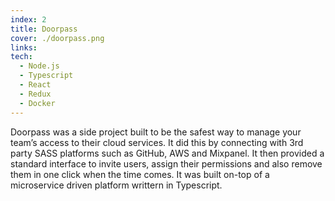 ```yaml
---
index: 2
title: Doorpass
cover: ./doorpass.png
links:
tech:
  - Node.js
  - Typescript
  - React
  - Redux
  - Docker
---
```

Doorpass was a side project built to be the safest way to manage your team’s access to their cloud services. It did this by connecting with 3rd party SASS platforms such as GitHub, AWS and Mixpanel. It then provided a standard interface to invite users, assign their permissions and also remove them in one click when the time comes. It was built on-top of a microservice driven platform writtern in Typescript.
